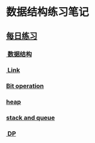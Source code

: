 # 数据结构练习笔记
## [每日练习][1]
### [ 数据结构][2]
### [ Link][3]
### [Bit operation][4]
### [heap][5]
### [stack and queue][6]
### [ DP][7]



[1]:	https://github.com/fengxiao2019/AlgoPractice/tree/master/daily "每日练习"
[2]:	https://github.com/fengxiao2019/AlgoPractice/tree/master/DataStructure "数据结构"
[3]:	https://github.com/fengxiao2019/AlgoPractice/tree/master/DataStructure/link "链表"
[4]:	https://github.com/fengxiao2019/AlgoPractice/tree/master/DataStructure/bits
[5]:	https://github.com/fengxiao2019/AlgoPractice/tree/master/DataStructure/heap "heap"
[6]:	https://github.com/fengxiao2019/AlgoPractice/tree/master/DataStructure/stack
[7]:	https://github.com/fengxiao2019/AlgoPractice/tree/master/DataStructure/dp